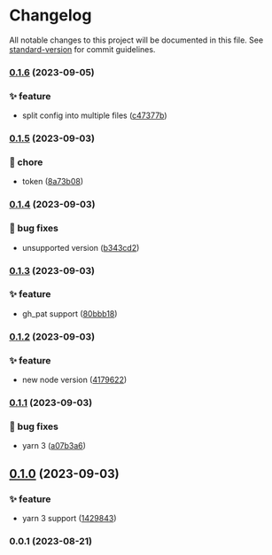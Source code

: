 # Changelog

All notable changes to this project will be documented in this file. See [standard-version](https://github.com/conventional-changelog/standard-version) for commit guidelines.

### [0.1.6](https://github.com/xotoscipt/xotoscript-action-release/compare/v0.1.5...v0.1.6) (2023-09-05)


### ✨ feature

* split config into multiple files ([c47377b](https://github.com/xotoscipt/xotoscript-action-release/commitsc47377b4b928bee04ee29c48bb998c8d1de74789))

### [0.1.5](https://github.com/xotoscipt/xotoscript-action-release/compare/v0.1.4...v0.1.5) (2023-09-03)


### 🚚 chore

* token ([8a73b08](https://github.com/xotoscipt/xotoscript-action-release/commits8a73b084d34c79a4d4b5bdf7382b09ae37881288))

### [0.1.4](https://github.com/xotoscipt/xotoscript-action-release/compare/v0.1.3...v0.1.4) (2023-09-03)


### 🐛 bug fixes

* unsupported version ([b343cd2](https://github.com/xotoscipt/xotoscript-action-release/commitsb343cd238927378f5de43c0122e5b0d63418f7af))

### [0.1.3](https://github.com/xotoscipt/xotoscript-action-release/compare/v0.1.2...v0.1.3) (2023-09-03)


### ✨ feature

* gh_pat support ([80bbb18](https://github.com/xotoscipt/xotoscript-action-release/commits80bbb18029f1e5933892cec9393268bba0b1b33e))

### [0.1.2](https://github.com/xotoscipt/xotoscript-action-release/compare/v0.1.1...v0.1.2) (2023-09-03)


### ✨ feature

* new node version ([4179622](https://github.com/xotoscipt/xotoscript-action-release/commits4179622021d7400457a7be41bb1b81d33a065ca5))

### [0.1.1](https://github.com/xotoscipt/xotoscript-action-release/compare/v0.1.0...v0.1.1) (2023-09-03)


### 🐛 bug fixes

* yarn 3 ([a07b3a6](https://github.com/xotoscipt/xotoscript-action-release/commitsa07b3a6120b7502e7735d13c2892d6c77c49772e))

## [0.1.0](https://github.com/xotoscipt/xotoscript-action-release/compare/v0.0.1...v0.1.0) (2023-09-03)


### ✨ feature

* yarn 3 support ([1429843](https://github.com/xotoscipt/xotoscript-action-release/commits1429843950058e3e141d06f53fa4ad9910dafcfc))

### 0.0.1 (2023-08-21)
